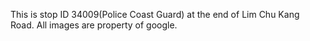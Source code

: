 This is stop ID 34009(Police Coast Guard) at the end of Lim Chu Kang Road. All images are property of google.